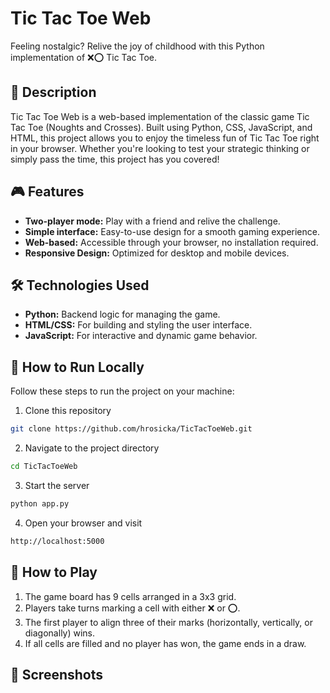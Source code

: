 # Tic Tac Toe Web

Feeling nostalgic? Relive the joy of childhood with this Python implementation of ❌⭕ Tic Tac Toe.

## 📝 Description
Tic Tac Toe Web is a web-based implementation of the classic game Tic Tac Toe (Noughts and Crosses).
Built using Python, CSS, JavaScript, and HTML, this project allows you to enjoy the timeless fun of Tic Tac Toe right in your browser.
Whether you're looking to test your strategic thinking or simply pass the time, this project has you covered!

## 🎮 Features
- **Two-player mode:** Play with a friend and relive the challenge.
- **Simple interface:** Easy-to-use design for a smooth gaming experience.
- **Web-based:** Accessible through your browser, no installation required.
- **Responsive Design:** Optimized for desktop and mobile devices.

## 🛠️ Technologies Used
- **Python:** Backend logic for managing the game.
- **HTML/CSS:** For building and styling the user interface.
- **JavaScript:** For interactive and dynamic game behavior.

## 🚀 How to Run Locally
Follow these steps to run the project on your machine:

1. Clone this repository

```bash
git clone https://github.com/hrosicka/TicTacToeWeb.git
```

2. Navigate to the project directory

```bash
cd TicTacToeWeb
```

3. Start the server

```bash
python app.py
```

4. Open your browser and visit

```bash
http://localhost:5000
```

## 🌟 How to Play
1. The game board has 9 cells arranged in a 3x3 grid.
2. Players take turns marking a cell with either ❌ or ⭕.
3. The first player to align three of their marks (horizontally, vertically, or diagonally) wins.
4. If all cells are filled and no player has won, the game ends in a draw.

## 📸 Screenshots


